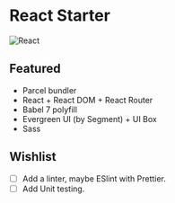 React Starter
====

![React](https://cdn.nvksolution.com/wp-content/uploads/2019/09/reactjs-cac-khai-niem-nang-cao.png)

Featured
----

* Parcel bundler
* React + React DOM + React Router
* Babel 7 polyfill
* Evergreen UI (by Segment) + UI Box
* Sass

Wishlist
----

- [ ] Add a linter, maybe ESlint with Prettier.
- [ ] Add Unit testing.
